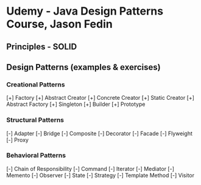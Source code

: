# Udemy - Java Design Patterns Course, Jason Fedin

## Principles - SOLID

## Design Patterns (examples & exercises)

### Creational Patterns

[+] Factory
    [+] Abstract Creator
    [+] Concrete Creator
    [+] Static Creator
[+] Abstract Factory
[+] Singleton
[+] Builder
[+] Prototype

### Structural Patterns

[-] Adapter
[-] Bridge
[-] Composite
[-] Decorator
[-] Facade
[-] Flyweight
[-] Proxy

### Behavioral Patterns

[-] Chain of Responsibility
[-] Command
[-] Iterator
[-] Mediator
[-] Memento
[-] Observer
[-] State
[-] Strategy
[-] Template Method
[-] Visitor
